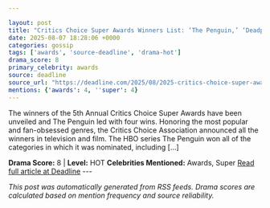 ```yaml
---

layout: post
title: "Critics Choice Super Awards Winners List: ‘The Penguin,’ ‘Deadpool & Wolverine,’ ‘Sinners’ & More"
date: 2025-08-07 18:28:06 +0000
categories: gossip
tags: ['awards', 'source-deadline', 'drama-hot']
drama_score: 8
primary_celebrity: awards
source: deadline
source_url: "https://deadline.com/2025/08/2025-critics-choice-super-awards-winners-list-1236481393/"
mentions: {'awards': 4, ''super': 4}
---
```


The winners of the 5th Annual Critics Choice Super Awards have been unveiled and The Penguin led with four wins. Honoring the most popular and fan-obsessed genres, the Critics Choice Association announced all the winners in television and film. The HBO series The Penguin won all of the categories in which it was nominated, including […]

**Drama Score:** 8 | **Level:** HOT **Celebrities Mentioned:** Awards, Super [Read full article at Deadline](https://deadline.com/2025/08/2025-critics-choice-super-awards-winners-list-1236481393/) --- 

*This post was automatically generated from RSS feeds. Drama scores are calculated based on mention frequency and source reliability.*